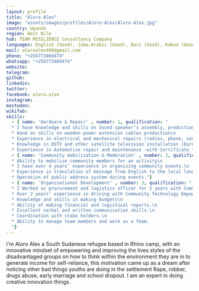 ```yaml
---
layout: profile
title: "Aloro Alex"
image: "assets/images/profiles/Aloro-Alex/Aloro-Alex.jpg"
country: Uganda
region: West Nile
hub: TEAM RESILIENCE Consultancy Company
languages: English (Good), Juba-Arabic (Good), Bari (Good), Kakwa (Good), Swahili (Good)
mail: aloroalex400@gmail.com
phone: "+256773460474"
whatsapp: "+256773460474"
website: 
telegram: 
github: 
linkedin: 
twitter: 
facebook: aloro.alex
instagram: 
mastodon: 
wikifab: 
skills:
  - { name: 'Hardware & Repair' , number: 1, qualification: "
  * I have knowledge and skills on Sound speaker’s assembly, production and repairs\n
  * Hand on skills on wooden power extension cables production\n
  * Experience in electrical and mechanical repairs (radios, phone, sound systems, generators, motorbikes, solar lanterns and solar systems)\n
  * Knowledge in DSTV and other satellite television installation (Euro star, Star times)\n
  * Experience in Automotive repair and maintenance –with Certificate from Madi and west Nile economical vocational center"}
  - { name: 'Community mobilization & Moderation' , number: 2, qualification: "
  * Ability to mobilize community members for an activity\n
  * I have over 4 years’ experience in organizing community events.\n
  * Experience in translation of message from English to the local languages such as Bari, Kakwa, Arabic and Lubgarati.\n
  * Operation of public address system during events."}
  - { name: 'Organisational Development' , number: 3, qualification: "
  * I Worked as procurement and logistics officer for 2 years with Community Technology Empowerment Network(CTEN-Uganda) – with recommendation from Sudan Christian university.\n
  * Over 2 years’ experience in driving with Community Technology Empowerment Network(CTEN-Uganda)\n
  * Knowledge and skills in making budgets\n
  * Ability of making financial and logistical reports.\n
  * Excellent verbal and written communication skills.\n
  * Coordination with stake holders.\n
  * Ability to manage team members and work as a Team.
  "}
---
```

I'm Aloro Alex a South Sudanese refugee based in Rhino camp, with an innovative mindset of empowering and improving the lives styles of the disadvantaged groups on how to think within the environment they are in to generate income for self-reliance, this motivation came up as a dream after noticing other bad things youths are doing in the settlement Rape, robber, drugs abuse, early marriage and school dropout. I am an expert in doing creative innovation things.
